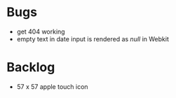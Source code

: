 # Bugs
* get 404 working
* empty text in date input is rendered as _null_ in Webkit

# Backlog
* 57 x 57 apple touch icon
